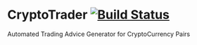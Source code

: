 CryptoTrader [![Build Status](https://travis-ci.org/Cryptopurse/Cryptotrader.svg?branch=master)](https://travis-ci.org/Cryptopurse/Cryptotrader)
===

Automated Trading Advice Generator for CryptoCurrency Pairs